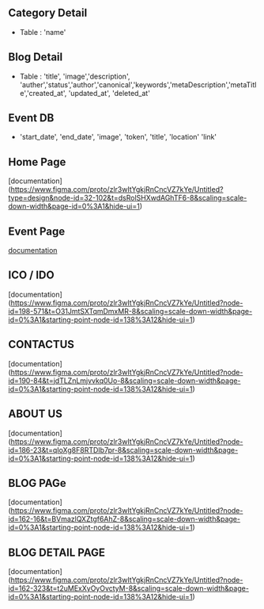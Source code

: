 ## Category Detail
 - Table : 'name'

## Blog Detail
 - Table : 'title', 'image','description', 'auther','status','author','canonical','keywords','metaDescription','metaTitle','created_at', 'updated_at', 'deleted_at'

 ## Event DB
  - 'start_date', 'end_date', 'image', 'token', 'title', 'location' 'link'

## Home Page
[documentation] (https://www.figma.com/proto/zlr3wItYgkjRnCncVZ7kYe/Untitled?type=design&node-id=32-102&t=dsRolSHXwdAGhTF6-8&scaling=scale-down-width&page-id=0%3A1&hide-ui=1)

## Event Page

[documentation](https://www.figma.com/proto/zlr3wItYgkjRnCncVZ7kYe/Untitled?node-id=257-259&t=LfOGjcjWIORLFLzC-8&scaling=scale-down-width&page-id=0%3A1&starting-point-node-id=138%3A12&hide-ui=1)


## ICO / IDO
[documentation] (https://www.figma.com/proto/zlr3wItYgkjRnCncVZ7kYe/Untitled?node-id=198-571&t=O31JmtSXTqmDmxMR-8&scaling=scale-down-width&page-id=0%3A1&starting-point-node-id=138%3A12&hide-ui=1)

## CONTACTUS
[documentation] (https://www.figma.com/proto/zlr3wItYgkjRnCncVZ7kYe/Untitled?node-id=190-84&t=jdTLZnLmjvvkq0Uo-8&scaling=scale-down-width&page-id=0%3A1&starting-point-node-id=138%3A12&hide-ui=1)


## ABOUT US
[documentation] (https://www.figma.com/proto/zlr3wItYgkjRnCncVZ7kYe/Untitled?node-id=186-23&t=qIoXg8F8RTDIb7pr-8&scaling=scale-down-width&page-id=0%3A1&starting-point-node-id=138%3A12&hide-ui=1)

## BLOG PAGe

[documentation] (https://www.figma.com/proto/zlr3wItYgkjRnCncVZ7kYe/Untitled?node-id=162-16&t=BVmazlQXZtgf6AhZ-8&scaling=scale-down-width&page-id=0%3A1&starting-point-node-id=138%3A12&hide-ui=1)

## BLOG DETAIL PAGE
[documentation] (https://www.figma.com/proto/zlr3wItYgkjRnCncVZ7kYe/Untitled?node-id=162-323&t=t2uMExXyOyOvctyM-8&scaling=scale-down-width&page-id=0%3A1&starting-point-node-id=138%3A12&hide-ui=1)




